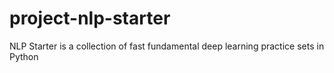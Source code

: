 # project-nlp-starter
NLP Starter is a collection of fast fundamental deep learning practice sets in Python
